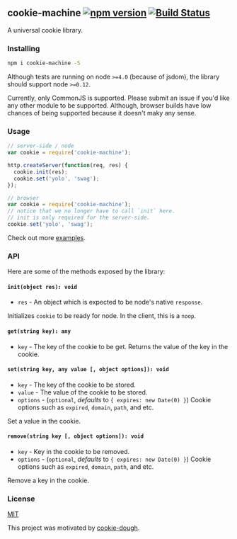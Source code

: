 ## cookie-machine [![npm version](http://img.shields.io/npm/v/cookie-machine.svg?style=flat-square)](https://npmjs.org/package/cookie-machine?style=flat-square) [![Build Status](https://img.shields.io/travis/srph/cookie-machine.svg?style=flat-square)](https://travis-ci.org/srph/cookie-machine?branch=master)
A universal cookie library.

### Installing
```bash
npm i cookie-machine -S
```

Although tests are running on node `>=4.0` (because of jsdom), the library should support node `>=0.12`.

Currently, only CommonJS is supported. Please submit an issue if you'd like any other module to be supported. Although, browser builds have low chances of being supported because it doesn't maky any sense.

### Usage
```js
// server-side / node
var cookie = require('cookie-machine');

http.createServer(function(req, res) {
  cookie.init(res);
  cookie.set('yolo', 'swag');
});

// browser
var cookie = require('cookie-machine');
// notice that we no longer have to call `init` here.
// init is only required for the server-side.
cookie.set('yolo', 'swag');
```

Check out more [examples](tree/master/examples).

### API
Here are some of the methods exposed by the library:

#### `init(object res): void`
- `res` - An object which is expected to be node's native `response`.

Initializes `cookie` to be ready for node. In the client, this is a `noop`.

#### `get(string key): any`
- `key` - The key of the cookie to be get.
Returns the value of the key in the cookie.

#### `set(string key, any value [, object options]): void`
- `key` - The key of the cookie to be stored.
- `value` - The value of the cookie to be stored.
- `options` - (`optional`, *defaults* to `{ expires: new Date(0) }`) Cookie options such as `expired`, `domain`, `path`, and etc.

Set a value in the cookie.

#### `remove(string key [, object options]): void`
- `key` - Key in the cookie to be removed.
- `options` - (`optional`, *defaults* to `{ expires: new Date(0) }`) Cookie options such as `expired`, `domain`, `path`, and etc.

Remove a key in the cookie.

### License
[MIT](LICENSE)

This project was motivated by [cookie-dough](https://github.com/change/cookie).